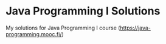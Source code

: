 # Java Programming I Solutions
My solutions for Java Programming I course (https://java-programming.mooc.fi/)
